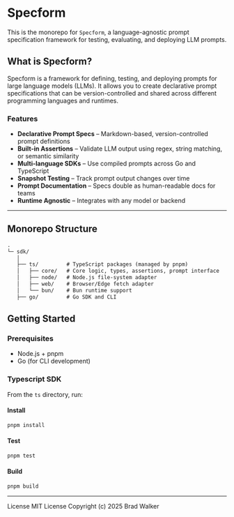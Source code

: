 # Specform

This is the monorepo for `Specform`, a language-agnostic prompt specification framework for testing, evaluating, and deploying LLM prompts.

## What is Specform?

Specform is a framework for defining, testing, and deploying prompts for large language models (LLMs). It allows you to create declarative prompt specifications that can be version-controlled and shared across different programming languages and runtimes.

### Features

- **Declarative Prompt Specs** – Markdown-based, version-controlled prompt definitions
- **Built-in Assertions** – Validate LLM output using regex, string matching, or semantic similarity
- **Multi-language SDKs** – Use compiled prompts across Go and TypeScript
- **Snapshot Testing** – Track prompt output changes over time
- **Prompt Documentation** – Specs double as human-readable docs for teams
- **Runtime Agnostic** – Integrates with any model or backend

---

## Monorepo Structure

```txt
.
└─ sdk/
   │
   ├── ts/         # TypeScript packages (managed by pnpm)
   │   ├── core/   # Core logic, types, assertions, prompt interface
   │   ├── node/   # Node.js file-system adapter
   │   ├── web/    # Browser/Edge fetch adapter
   │   └── bun/    # Bun runtime support
   ├── go/         # Go SDK and CLI
```

## Getting Started

### Prerequisites

- Node.js + pnpm
- Go (for CLI development)

### Typescript SDK

From the `ts` directory, run:

#### Install

```bash
pnpm install
```

#### Test

```bash
pnpm test
```

#### Build

```bash
pnpm build
```

---

License
MIT License
Copyright (c) 2025 Brad Walker
